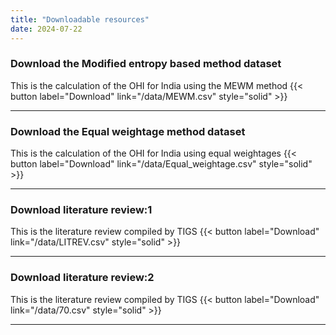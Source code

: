 ```yaml
---
title: "Downloadable resources"
date: 2024-07-22
---
```



### Download the Modified entropy based method dataset
This is the calculation of the OHI for India using the MEWM method
{{< button label="Download" link="/data/MEWM.csv" style="solid" >}}
<hr>

### Download the Equal weightage method dataset
This is the calculation of the OHI for India using equal weightages
{{< button label="Download" link="/data/Equal_weightage.csv" style="solid" >}}

<hr>

### Download literature review:1

This is the literature review compiled by TIGS
{{< button label="Download" link="/data/LITREV.csv" style="solid" >}}
<hr>

### Download literature review:2
This is the literature review compiled by TIGS
{{< button label="Download" link="/data/70.csv" style="solid" >}}
<hr>


